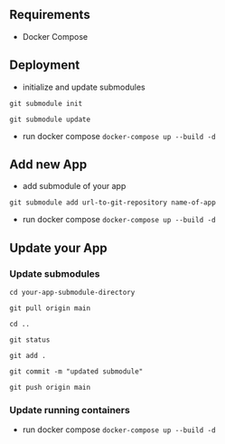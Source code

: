 ## Requirements
- Docker Compose

## Deployment
- initialize and update submodules

`git submodule init`

`git submodule update`

- run docker compose `docker-compose up --build -d`

## Add new App
- add submodule of your app

`git submodule add url-to-git-repository name-of-app`

- run docker compose `docker-compose up --build -d`

## Update your App

### Update submodules
`cd your-app-submodule-directory`

`git pull origin main`

`cd ..`

`git status`

`git add .`

`git commit -m "updated submodule"`

`git push origin main`

### Update running containers
- run docker compose `docker-compose up --build -d`